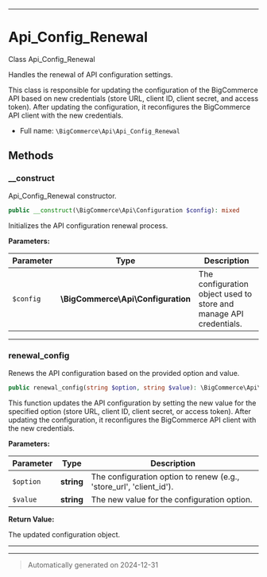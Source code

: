 ***

# Api_Config_Renewal

Class Api_Config_Renewal

Handles the renewal of API configuration settings.

This class is responsible for updating the configuration of the BigCommerce API
based on new credentials (store URL, client ID, client secret, and access token).
After updating the configuration, it reconfigures the BigCommerce API client
with the new credentials.

* Full name: `\BigCommerce\Api\Api_Config_Renewal`




## Methods


### __construct

Api_Config_Renewal constructor.

```php
public __construct(\BigCommerce\Api\Configuration $config): mixed
```

Initializes the API configuration renewal process.






**Parameters:**

| Parameter | Type | Description |
|-----------|------|-------------|
| `$config` | **\BigCommerce\Api\Configuration** | The configuration object used to store and manage API credentials. |





***

### renewal_config

Renews the API configuration based on the provided option and value.

```php
public renewal_config(string $option, string $value): \BigCommerce\Api\Configuration
```

This function updates the API configuration by setting the new value for
the specified option (store URL, client ID, client secret, or access token).
After updating the configuration, it reconfigures the BigCommerce API client
with the new credentials.






**Parameters:**

| Parameter | Type | Description |
|-----------|------|-------------|
| `$option` | **string** | The configuration option to renew (e.g., &#039;store_url&#039;, &#039;client_id&#039;). |
| `$value` | **string** | The new value for the configuration option. |


**Return Value:**

The updated configuration object.




***


***
> Automatically generated on 2024-12-31
